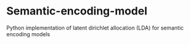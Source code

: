 Semantic-encoding-model
=======================

Python implementation of latent dirichlet allocation (LDA) for semantic encoding models
